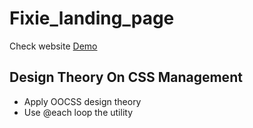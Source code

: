 # Fixie_landing_page

Check website [Demo](https://vivian1223.github.io/Fixie_landing_page/)

## Design Theory On CSS Management
* Apply OOCSS design theory
* Use @each loop the utility

